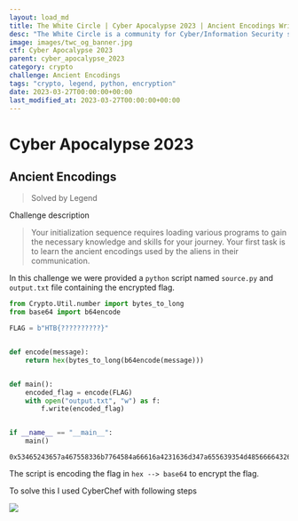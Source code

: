 ```yaml
---
layout: load_md
title: The White Circle | Cyber Apocalypse 2023 | Ancient Encodings Writeup
desc: "The White Circle is a community for Cyber/Information Security students, enthusiasts and professionals. You can discuss anything related to Security, share your knowledge with others, get help when you need it and proceed further in your journey with amazing people from all over the world."
image: images/twc_og_banner.jpg
ctf: Cyber Apocalypse 2023
parent: cyber_apocalypse_2023
category: crypto
challenge: Ancient Encodings
tags: "crypto, legend, python, encryption"
date: 2023-03-27T00:00:00+00:00
last_modified_at: 2023-03-27T00:00:00+00:00
---
```


<h1 class="heading card-title white-text">Cyber Apocalypse 2023</h1>

##  Ancient Encodings 
> Solved by Legend

Challenge description


> Your initialization sequence requires loading various programs to gain the necessary knowledge and skills for your journey. Your first task is to learn the ancient encodings used by the aliens in their communication.

In this challenge we were provided a `python` script named `source.py` and `output.txt` file containing the encrypted flag.

```python
from Crypto.Util.number import bytes_to_long
from base64 import b64encode

FLAG = b"HTB{??????????}"


def encode(message):
    return hex(bytes_to_long(b64encode(message)))


def main():
    encoded_flag = encode(FLAG)
    with open("output.txt", "w") as f:
        f.write(encoded_flag)


if __name__ == "__main__":
    main()
```

```
0x53465243657a467558336b7764584a66616a4231636d347a655639354d48566664326b786246397a5a544e66644767784e56396c626d4d775a4446755a334e665a58597a636e6c33614756794d33303d
```

The script is encoding the flag in `hex --> base64` to encrypt the flag.

To solve this I used CyberChef with following steps

![](https://i.imgur.com/xJzvIcV.png)



